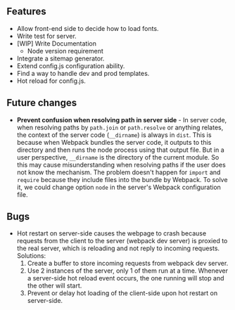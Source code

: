 ## Features
- Allow front-end side to decide how to load fonts.
- Write test for server.
- [WIP] Write Documentation
  - Node version requirement
- Integrate a sitemap generator.
- Extend config.js configuration ability.
- Find a way to handle dev and prod templates.
- Hot reload for config.js.

## Future changes
- **Prevent confusion when resolving path in server side** - In server code, when resolving paths by `path.join` or `path.resolve` or anything relates, the context of the server code (`__dirname`) is always in `dist`. This is because when Webpack bundles the server code, it outputs to this directory and then runs the node process using that output file. But in a user perspective, `__dirname` is the directory of the current module. So this may cause misunderstanding when resolving paths if the user does not know the mechanism. The problem doesn't happen for `import` and `require` because they include files into the bundle by Webpack. To solve it, we could change option `node` in the server's Webpack configuration file.

## Bugs
- Hot restart on server-side causes the webpage to crash because requests from the client to the server (webpack dev server) is proxied to the real server, which is reloading and not reply to incoming requests. Solutions:
    1. Create a buffer to store incoming requests from webpack dev server.
    2. Use 2 instances of the server, only 1 of them run at a time. Whenever a server-side hot reload event occurs, the one running will stop and the other will start.
    3. Prevent or delay hot loading of the client-side upon hot restart on server-side.